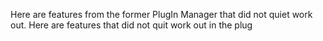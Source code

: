 Here are features from the former PlugIn Manager that did not quiet work out.
Here are features that did not quit work out in the plug
<!-- Auto-update: 2025-10-14T16:53:29.725091 -->
